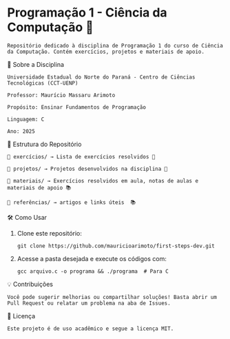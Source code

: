 # Programação 1 - Ciência da Computação 🎯

    Repositório dedicado à disciplina de Programação 1 do curso de Ciência da Computação. Contém exercícios, projetos e materiais de apoio.
 

📌 Sobre a Disciplina

    Universidade Estadual do Norte do Paraná - Centro de Ciências Tecnológicas (CCT-UENP)

    Professor: Maurício Massaru Arimoto

    Propósito: Ensinar Fundamentos de Programação
    
    Linguagem: C

    Ano: 2025
    

📁 Estrutura do Repositório

    📂 exercícios/ → Lista de exercícios resolvidos 📜
  
    📂 projetos/ → Projetos desenvolvidos na disciplina 🚀
  
    📂 materiais/ → Exercícios resolvidos em aula, notas de aulas e materiais de apoio 📚
  
    📂 referências/ → artigos e links úteis  📚


🛠 Como Usar

 1. Clone este repositório:

        git clone https://github.com/mauricioarimoto/first-steps-dev.git

 2. Acesse a pasta desejada e execute os códigos com:

        gcc arquivo.c -o programa && ./programa  # Para C  
      

💡 Contribuições

    Você pode sugerir melhorias ou compartilhar soluções! Basta abrir um Pull Request ou relatar um problema na aba de Issues.

📄 Licença

    Este projeto é de uso acadêmico e segue a licença MIT.
